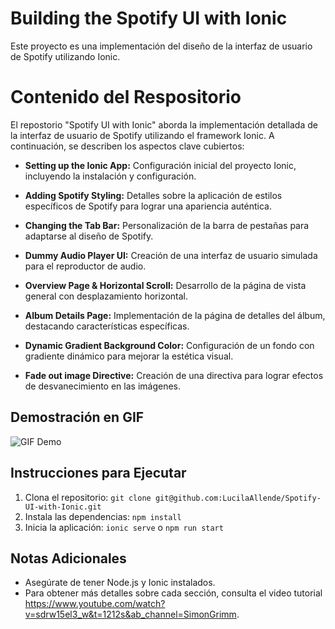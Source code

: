 # Building the Spotify UI with Ionic

Este proyecto es una implementación del diseño de la interfaz de usuario de Spotify utilizando Ionic.

# Contenido del Respositorio

El repostorio "Spotify UI with Ionic" aborda la implementación detallada de la interfaz de usuario de Spotify utilizando el framework Ionic. A continuación, se describen los aspectos clave cubiertos:

- **Setting up the Ionic App:** Configuración inicial del proyecto Ionic, incluyendo la instalación y configuración.

- **Adding Spotify Styling:** Detalles sobre la aplicación de estilos específicos de Spotify para lograr una apariencia auténtica.

- **Changing the Tab Bar:** Personalización de la barra de pestañas para adaptarse al diseño de Spotify.

- **Dummy Audio Player UI:** Creación de una interfaz de usuario simulada para el reproductor de audio.

- **Overview Page & Horizontal Scroll:** Desarrollo de la página de vista general con desplazamiento horizontal.

- **Album Details Page:** Implementación de la página de detalles del álbum, destacando características específicas.

- **Dynamic Gradient Background Color:** Configuración de un fondo con gradiente dinámico para mejorar la estética visual.

- **Fade out image Directive:** Creación de una directiva para lograr efectos de desvanecimiento en las imágenes.

## Demostración en GIF

![GIF Demo](spotify_ionic.gif)

## Instrucciones para Ejecutar

1. Clona el repositorio: `git clone git@github.com:LucilaAllende/Spotify-UI-with-Ionic.git`
2. Instala las dependencias: `npm install`
3. Inicia la aplicación: `ionic serve` o `npm run start`

## Notas Adicionales

- Asegúrate de tener Node.js y Ionic instalados.
- Para obtener más detalles sobre cada sección, consulta el video tutorial https://www.youtube.com/watch?v=sdrw15el3_w&t=1212s&ab_channel=SimonGrimm.
